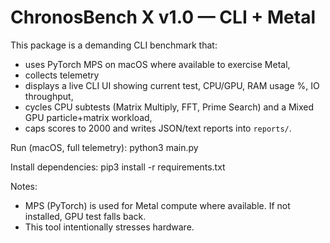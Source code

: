 # ChronosBench X v1.0 — CLI + Metal

This package is a demanding CLI benchmark that:
- uses PyTorch MPS on macOS where available to exercise Metal,
- collects telemetry
- displays a live CLI UI showing current test, CPU/GPU, RAM usage %, IO throughput,
- cycles CPU subtests (Matrix Multiply, FFT, Prime Search) and a Mixed GPU particle+matrix workload,
- caps scores to 2000 and writes JSON/text reports into `reports/`.

Run (macOS, full telemetry):
  python3 main.py

Install dependencies:
  pip3 install -r requirements.txt

Notes:
- MPS (PyTorch) is used for Metal compute where available. If not installed, GPU test falls back.
- This tool intentionally stresses hardware.
